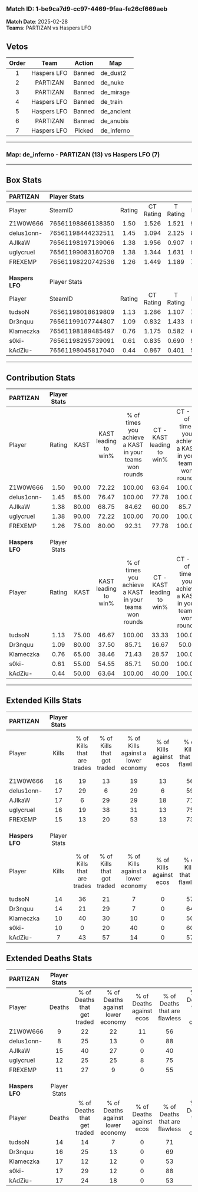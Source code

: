 ### Match ID: 1-be9ca7d9-cc97-4469-9faa-fe26cf669aeb  
**Match Date**: 2025-02-28  
**Teams**: PARTIZAN vs Haspers LFO  

## Vetos  

| Order | Team | Action | Map |
| :---: | :--: | :----: | --- |
| 1 | Haspers LFO | Banned | de_dust2 |
| 2 | PARTIZAN | Banned | de_nuke |
| 3 | PARTIZAN | Banned | de_mirage |
| 4 | Haspers LFO | Banned | de_train |
| 5 | Haspers LFO | Banned | de_ancient |
| 6 | PARTIZAN | Banned | de_anubis |
| 7 | Haspers LFO | Picked | de_inferno |

---  

### **Map**: de_inferno - PARTIZAN (13) vs Haspers LFO (7)  
---  

## Box Stats  

| **PARTIZAN**    | Player Stats      |        |           |          |       |       |       |         |        |      |     |
| :- | :- | :-: | :-: | :-: | :-: | :-: | :-: | :-: | :-: | :-: | :-: |
| Player          | SteamID           | Rating | CT Rating | T Rating | KAST  |  ADR  | Kills | Assists | Deaths | K/D  | HS% |
| Z1W0W666        | 76561198866138350 |  1.50  |   1.526   |  1.521   | 90.00 | 92.8  |  16   |    6    |   9    | 1.78 | 75  |
| delus1onn-      | 76561198444232511 |  1.45  |   1.094   |  2.125   | 85.00 | 78.1  |  17   |    0    |   8    | 2.13 | 52  |
| AJlkaW          | 76561198197139066 |  1.38  |   1.956   |  0.907   | 80.00 | 109.8 |  17   |    9    |   15   | 1.13 | 64  |
| uglycrueI       | 76561199083180709 |  1.38  |   1.344   |  1.631   | 90.00 | 84.0  |  16   |    4    |   12   | 1.33 | 50  |
| FREXEMP         | 76561198220742536 |  1.26  |   1.449   |  1.189   | 75.00 | 86.9  |  15   |    4    |   11   | 1.36 | 46  |
|                 |                   |        |           |          |       |       |       |         |        |      |     |
|                 |                   |        |           |          |       |       |       |         |        |      |     |
|                 |                   |        |           |          |       |       |       |         |        |      |     |
| **Haspers LFO** | Player Stats      |        |           |          |       |       |       |         |        |      |     |
| Player          | SteamID           | Rating | CT Rating | T Rating | KAST  |  ADR  | Kills | Assists | Deaths | K/D  | HS% |
| tudsoN          | 76561198018619809 |  1.13  |   1.286   |  1.107   | 75.00 | 81.2  |  14   |    5    |   14   | 1.00 | 50  |
| Dr3nquu         | 76561199107744807 |  1.09  |   0.832   |  1.433   | 80.00 | 77.2  |  14   |    3    |   16   | 0.88 | 78  |
| Klameczka       | 76561198189485497 |  0.76  |   1.175   |  0.582   | 65.00 | 68.7  |  10   |    6    |   17   | 0.59 | 50  |
| s0ki-           | 76561198295739091 |  0.61  |   0.835   |  0.690   | 55.00 | 50.8  |  10   |    2    |   17   | 0.59 | 80  |
| kAdZiu-         | 76561198045817040 |  0.44  |   0.867   |  0.401   | 50.00 | 48.0  |   7   |    3    |   17   | 0.41 | 42  |
---  

## Contribution Stats  

| **PARTIZAN**    | Player Stats |       |                      |                                                        |                           |                                                             |                          |                                                            |
| :- | :-: | :-: | :-: | :-: | :-: | :-: | :-: | :-: |
| Player          |    Rating    | KAST  | KAST leading to win% | % of times you achieve a KAST in your teams won rounds | CT - KAST leading to win% | CT - % of times you achieve a KAST in your teams won rounds | T - KAST leading to win% | T - % of times you achieve a KAST in your teams won rounds |
| Z1W0W666        |     1.50     | 90.00 |        72.22         |                         100.00                         |           63.64           |                           100.00                            |          85.71           |                           100.00                           |
| delus1onn-      |     1.45     | 85.00 |        76.47         |                         100.00                         |           77.78           |                           100.00                            |          75.00           |                           100.00                           |
| AJlkaW          |     1.38     | 80.00 |        68.75         |                         84.62                          |           60.00           |                            85.71                            |          83.33           |                           83.33                            |
| uglycrueI       |     1.38     | 90.00 |        72.22         |                         100.00                         |           70.00           |                           100.00                            |          75.00           |                           100.00                           |
| FREXEMP         |     1.26     | 75.00 |        80.00         |                         92.31                          |           77.78           |                           100.00                            |          83.33           |                           83.33                            |
|                 |              |       |                      |                                                        |                           |                                                             |                          |                                                            |
|                 |              |       |                      |                                                        |                           |                                                             |                          |                                                            |
|                 |              |       |                      |                                                        |                           |                                                             |                          |                                                            |
| **Haspers LFO** | Player Stats |       |                      |                                                        |                           |                                                             |                          |                                                            |
| Player          |    Rating    | KAST  | KAST leading to win% | % of times you achieve a KAST in your teams won rounds | CT - KAST leading to win% | CT - % of times you achieve a KAST in your teams won rounds | T - KAST leading to win% | T - % of times you achieve a KAST in your teams won rounds |
| tudsoN          |     1.13     | 75.00 |        46.67         |                         100.00                         |           33.33           |                           100.00                            |          55.56           |                           100.00                           |
| Dr3nquu         |     1.09     | 80.00 |        37.50         |                         85.71                          |           16.67           |                            50.00                            |          50.00           |                           100.00                           |
| Klameczka       |     0.76     | 65.00 |        38.46         |                         71.43                          |           28.57           |                           100.00                            |          50.00           |                           60.00                            |
| s0ki-           |     0.61     | 55.00 |        54.55         |                         85.71                          |           50.00           |                           100.00                            |          57.14           |                           80.00                            |
| kAdZiu-         |     0.44     | 50.00 |        63.64         |                         100.00                         |           40.00           |                           100.00                            |          83.33           |                           100.00                           |
---  

## Extended Kills Stats  

| **PARTIZAN**    | Player Stats |                            |                            |                                    |                         |                              |                                 |                                       |                    |           |
| :- | :-: | :-: | :-: | :-: | :-: | :-: | :-: | :-: | :-: | :-: |
| Player          |    Kills     | % of Kills that are trades | % of Kills that got traded | % of Kills against a lower economy | % of Kills against ecos | % of Kills that are flawless | % of Kills that are close duels | % of Kills that are assisted by flash | Pistol Round Kills | AWP Kills |
| Z1W0W666        |      16      |             19             |             13             |                 19                 |           13            |              56              |                6                |                  13                   |         0          |     2     |
| delus1onn-      |      17      |             29             |             6              |                 29                 |            6            |              59              |                6                |                   0                   |         7          |     1     |
| AJlkaW          |      17      |             6              |             29             |                 29                 |           18            |              71              |               12                |                   0                   |         0          |     3     |
| uglycrueI       |      16      |             19             |             38             |                 31                 |           13            |              75              |                0                |                  13                   |         0          |     3     |
| FREXEMP         |      15      |             13             |             20             |                 53                 |           13            |              73              |                7                |                   0                   |         0          |     0     |
|                 |              |                            |                            |                                    |                         |                              |                                 |                                       |                    |           |
|                 |              |                            |                            |                                    |                         |                              |                                 |                                       |                    |           |
|                 |              |                            |                            |                                    |                         |                              |                                 |                                       |                    |           |
| **Haspers LFO** | Player Stats |                            |                            |                                    |                         |                              |                                 |                                       |                    |           |
| Player          |    Kills     | % of Kills that are trades | % of Kills that got traded | % of Kills against a lower economy | % of Kills against ecos | % of Kills that are flawless | % of Kills that are close duels | % of Kills that are assisted by flash | Pistol Round Kills | AWP Kills |
| tudsoN          |      14      |             36             |             21             |                 7                  |            0            |              57              |                7                |                   7                   |         2          |     3     |
| Dr3nquu         |      14      |             21             |             29             |                 7                  |            0            |              64              |                7                |                  14                   |         0          |     4     |
| Klameczka       |      10      |             40             |             30             |                 10                 |            0            |              50              |               10                |                   0                   |         0          |     0     |
| s0ki-           |      10      |             0              |             20             |                 40                 |            0            |              60              |               20                |                   0                   |         0          |     0     |
| kAdZiu-         |      7       |             43             |             57             |                 14                 |            0            |              57              |                0                |                  14                   |         0          |     2     |
## Extended Deaths Stats  

| **PARTIZAN**    | Player Stats |                             |                                   |                          |                               |                            |                           |               |
| :- | :-: | :-: | :-: | :-: | :-: | :-: | :-: | :-: |
| Player          |    Deaths    | % of Deaths that get traded | % of Deaths against lower economy | % of Deaths against ecos | % of Deaths that are flawless | % of Deaths that are close | % of Deaths while blinded | Deaths to AWP |
| Z1W0W666        |      9       |             22              |                22                 |            11            |              56               |             22             |            22             |       0       |
| delus1onn-      |      8       |             25              |                13                 |            0             |              88               |             0              |            13             |       0       |
| AJlkaW          |      15      |             40              |                27                 |            0             |              40               |             13             |             0             |       0       |
| uglycrueI       |      12      |             25              |                25                 |            8             |              75               |             8              |             0             |       0       |
| FREXEMP         |      11      |             27              |                 9                 |            0             |              55               |             0              |             9             |       2       |
|                 |              |                             |                                   |                          |                               |                            |                           |               |
|                 |              |                             |                                   |                          |                               |                            |                           |               |
|                 |              |                             |                                   |                          |                               |                            |                           |               |
| **Haspers LFO** | Player Stats |                             |                                   |                          |                               |                            |                           |               |
| Player          |    Deaths    | % of Deaths that get traded | % of Deaths against lower economy | % of Deaths against ecos | % of Deaths that are flawless | % of Deaths that are close | % of Deaths while blinded | Deaths to AWP |
| tudsoN          |      14      |             14              |                 7                 |            0             |              71               |             14             |             0             |       1       |
| Dr3nquu         |      16      |             25              |                13                 |            0             |              69               |             0              |            13             |       2       |
| Klameczka       |      17      |             12              |                12                 |            0             |              53               |             6              |             0             |       2       |
| s0ki-           |      17      |             29              |                12                 |            0             |              88               |             0              |            12             |       1       |
| kAdZiu-         |      17      |             24              |                18                 |            0             |              53               |             12             |             0             |       1       |
